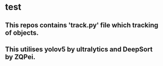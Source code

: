 # test

## This repos contains 'track.py' file which tracking of objects.
## This utilises yolov5 by ultralytics and DeepSort by ZQPei.